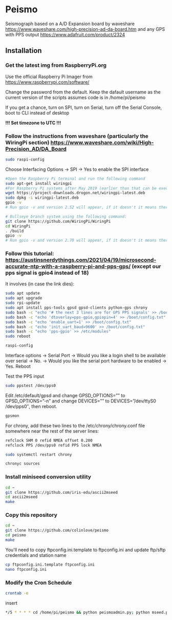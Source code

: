 # Peismo
Seismograph based on a A/D Expansion board by waveshare https://www.waveshare.com/high-precision-ad-da-board.htm and any GPS with PPS output https://www.adafruit.com/product/2324
## Installation
### Get the latest img from RaspberryPi.org
Use the official Raspberry Pi Imager from https://www.raspberrypi.com/software/

Change the password from the default. Keep the dafault username as the current version of the scripts assumes code is in /home/pi/peismo

If you get a chance, turn on SPI, turn on Serial, turn off the Serial Console, boot to CLI instead of desktop

**!!! Set timezone to UTC !!!**

### Follow the instructions from waveshare (particularly the WiringPi section) https://www.waveshare.com/wiki/High-Precision_AD/DA_Board
```bash
sudo raspi-config
```
Choose Interfacing Options -> SPI -> Yes to enable the SPI interface
```bash
#Open the Raspberry Pi terminal and run the following command
sudo apt-get install wiringpi
#For Raspberry Pi systems after May 2019 (earlier than that can be executed without), an upgrade may be required:
wget https://project-downloads.drogon.net/wiringpi-latest.deb
sudo dpkg -i wiringpi-latest.deb
gpio -v
# Run gpio -v and version 2.52 will appear, if it doesn't it means there was an installation error

# Bullseye branch system using the following command:
git clone https://github.com/WiringPi/WiringPi
cd WiringPi
. /build
gpio -v
# Run gpio -v and version 2.70 will appear, if it doesn't it means there was an installation error
```

### Follow this tutorial: https://austinsnerdythings.com/2021/04/19/microsecond-accurate-ntp-with-a-raspberry-pi-and-pps-gps/ (except our pps signal is gpio4 instead of 18)
It involves (in case the link dies):
```bash
sudo apt update
sudo apt upgrade
sudo rpi-update
sudo apt install pps-tools gpsd gpsd-clients python-gps chrony
sudo bash -c "echo '# the next 3 lines are for GPS PPS signals' >> /boot/config.txt"
sudo bash -c "echo 'dtoverlay=pps-gpio,gpiopin=4' >> /boot/config.txt"
sudo bash -c "echo 'enable_uart=1' >> /boot/config.txt"
sudo bash -c "echo 'init_uart_baud=9600' >> /boot/config.txt"
sudo bash -c "echo 'pps-gpio' >> /etc/modules"
sudo reboot
```
```bash
raspi-config
```
Interface options -> Serial Port ->
Would you like a login shell to be available over serial -> No. ->
Would you like the serial port hardware to be enabled -> Yes. Reboot

Test the PPS input
```bash
sudo ppstest /dev/pps0
```

Edit /etc/default/gpsd and change GPSD_OPTIONS=”” to GPSD_OPTIONS=”-n” and change DEVICES=”” to DEVICES=”/dev/ttyS0 /dev/pps0″, then reboot.
```bash
gpsmon
```
For chrony, add these two lines to the /etc/chrony/chrony.conf file somewhere near the rest of the server lines:
```bash
refclock SHM 0 refid NMEA offset 0.200
refclock PPS /dev/pps0 refid PPS lock NMEA
```
```bash
sudo systemctl restart chrony
```
```bash
chronyc sources
```
### Install miniseed conversion utility
```bash
cd ~
git clone https://github.com/iris-edu/ascii2mseed
cd ascii2mseed
make
```

### Copy this repository
```bash
cd ~
git clone https://github.com/colinlove/peismo
cd peismo
make
```

You'll need to copy ftpconfig.ini.template to ftpconfig.ini and update ftp/sftp credentials and station name
```bash
cp ftpconfig.ini.template ftpconfig.ini
nano ftpconfig.ini
```

### Modify the Cron Schedule
```bash
crontab -e
```
insert
```bash
*/5 * * * * cd /home/pi/peismo && python peismoadmin.py; python mseed.py; python ftpupload.py
```
